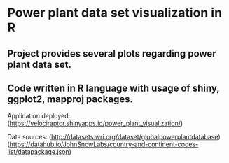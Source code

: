 # Power plant data set visualization in R

## Project provides several plots regarding power plant data set.
## Code written in R language with usage of shiny, ggplot2, mapproj packages.


Application deployed:
(https://velociraptor.shinyapps.io/power_plant_visualization/)

Data sources:
(http://datasets.wri.org/dataset/globalpowerplantdatabase)
(https://datahub.io/JohnSnowLabs/country-and-continent-codes-list/datapackage.json)
